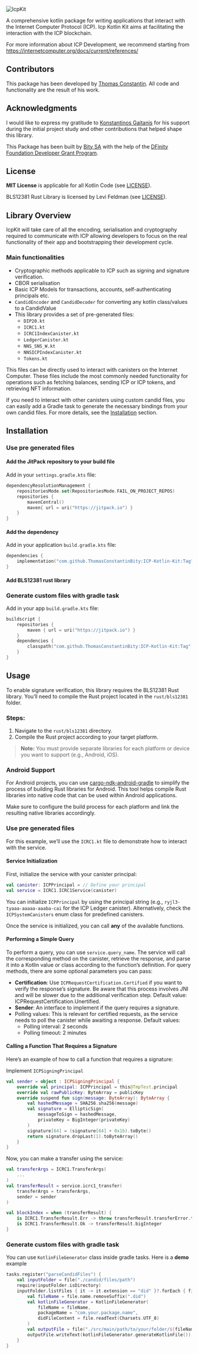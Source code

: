 ![IcpKit](readme_utils/IcpKit.png)

A comprehensive kotlin package for writing applications that interact with the Internet Computer Protocol (ICP).
Icp Kotlin Kit aims at facilitating the interaction with the ICP blockchain.

For more information about ICP Development, we recommend starting from https://internetcomputer.org/docs/current/references/

## Contributors
This package has been developed by [Thomas Constantin](https://github.com/0xTommy). All code and functionality are the result of his work.

## Acknowledgments
I would like to express my gratitude to [Konstantinos Gaitanis](https://github.com/kgaitanis) for his support during the initial project study and other contributions that helped shape this library.

This Package has been built by [Bity SA](https://bity.com) with the help of the [DFinity Foundation Developer Grant Program](https://dfinity.org/grants).

## License
**MIT License** is applicable for all Kotlin Code (see [LICENSE](LICENSE)).

BLS12381 Rust Library is licensed by Levi Feldman (see [LICENSE](readme_utils/bls12381_LICENSE)).

## Library Overview
IcpKit will take care of all the encoding, serialisation and cryptography required to communicate with ICP allowing
developers to focus on the real functionality of their app and bootstrapping their development cycle.
### Main functionalities
- Cryptographic methods applicable to ICP such as signing and signature verification.
- CBOR serialisation
- Basic ICP Models for transactions, accounts, self-authenticating principals etc.
- `CandidEncoder` and `CandidDecoder` for converting any kotlin class/values to a CandidValue
- This library provides a set of pre-generated files: 
  - `DIP20.kt` 
  - `ICRC1.kt`
  - `ICRC1IndexCanister.kt`
  - `LedgerCanister.kt`
  - `NNS_SNS_W.kt`
  - `NNSICPIndexCanister.kt`
  - `Tokens.kt`

This files can be directly used to interact with canisters on the Internet Computer. These files include the most 
commonly needed functionality for operations such as fetching balances, sending ICP or ICP tokens, 
and retrieving NFT information.

If you need to interact with other canisters using custom candid files, you can easily add a Gradle task to 
generate the necessary bindings from your own candid files. For more details, see the [Installation](#Installation) 
section.

## Installation

### Use pre generated files
#### Add the JitPack repository to your build file

Add in your `settings.gradle.kts` file:

```kotlin
dependencyResolutionManagement {
    repositoriesMode.set(RepositoriesMode.FAIL_ON_PROJECT_REPOS)
    repositories {
        mavenCentral()
        maven{ url = uri("https://jitpack.io") }
    }
}
```

#### Add the dependency
Add in your application `build.gradle.kts` file:
```kotlin
dependencies {
    implementation("com.github.ThomasConstantinBity:ICP-Kotlin-Kit:Tag")
}
```

#### Add BLS12381 rust library

### Generate custom files with gradle task
Add in your app `build.gradle.kts` file:
```kotlin
buildscript {
    repositories {
        maven { url = uri("https://jitpack.io") }
    }
    dependencies {
        classpath("com.github.ThomasConstantinBity:ICP-Kotlin-Kit:Tag")
    }
}
```

## Usage
To enable signature verification, this library requires the BLS12381 Rust library. You’ll need to compile the Rust project located in the `rust/bls12381` folder. 

### Steps:

1. Navigate to the `rust/bls12381` directory.
2. Compile the Rust project according to your target platform.

> **Note:** You must provide separate libraries for each platform or device you want to support (e.g., Android, iOS).

### Android Support

For Android projects, you can use [cargo-ndk-android-gradle](https://github.com/willir/cargo-ndk-android-gradle) to simplify the process of building Rust libraries for Android. This tool helps compile Rust libraries into native code that can be used within Android applications.

Make sure to configure the build process for each platform and link the resulting native libraries accordingly.

### Use pre generated files
For this example, we’ll use the `ICRC1.kt` file to demonstrate how to interact with the service.
#### Service Initialization
First, initialize the service with your canister principal:

```kotlin
val canister: ICPPrincipal = // Define your principal
val service = ICRC1.ICRC1Service(canister)
```
You can initialize `ICPPrincipal` by using the principal string 
(e.g., `ryjl3-tyaaa-aaaaa-aaaba-cai` for the ICP Ledger canister). 
Alternatively, check the `ICPSystemCanisters` enum class for predefined canisters.

Once the service is initialized, you can call **any** of the available functions.

#### Performing a Simple Query
To perform a query, you can use `service.query_name`. The service will call the corresponding method on the canister, retrieve the response, and parse it into a Kotlin value or class according to the function’s definition.
For query methods, there are some optional parameters you can pass:
- **Certification**: Use `ICPRequestCertification.Certified` if you want to verify the response’s signature. 
Be aware that this process involves JNI and will be slower due to the additional verification step. Default value: ICPRequestCertification.Unertified.
- **Sender**: An interface to implement if the query requires a signature.
- Polling values: This is relevant for certified requests, as the service needs to poll the canister while awaiting a response.
Default values: 
  - Polling interval: 2 seconds
  - Polling timeout: 2 minutes

#### Calling a Function That Requires a Signature
Here’s an example of how to call a function that requires a signature:

Implement `ICPSigningPrincipal`
```kotlin
val sender = object : ICPSigningPrincipal {
    override val principal: ICPPrincipal = this@TmpTest.principal
    override val rawPublicKey: ByteArray = publicKey
    override suspend fun sign(message: ByteArray): ByteArray {
        val hashedMessage = SHA256.sha256(message)
        val signature = EllipticSign(
            messageToSign = hashedMessage,
            privateKey = BigInteger(privateKey)
        )
        signature[64] = (signature[64] + 0x1b).toByte()
        return signature.dropLast(1).toByteArray()
    }
}
```
Now, you can make a transfer using the service:
```kotlin
val transferArgs = ICRC1.TransferArgs(
    ...
)
val transferResult = service.icrc1_transfer(
    transferArgs = transferArgs,
    sender = sender
)

val blockIndex = when (transferResult) {
    is ICRC1.TransferResult.Err -> throw transferResult.transferError.toDataModel()
    is ICRC1.TransferResult.Ok -> transferResult.bigInteger
}
```

### Generate custom files with gradle task
You can use `KotlinFileGenerator` class inside gradle tasks. Here is a **demo** example
```kotlin
tasks.register("parseCandidFiles") {
    val inputFolder = file("./candid/files/path")
    require(inputFolder.isDirectory)
    inputFolder.listFiles { it -> it.extension == "did" }?.forEach { file ->
        val fileName = file.name.removeSuffix(".did")
        val kotlinFileGenerator = KotlinFileGenerator(
            fileName = fileName,
            packageName = "com.your.package.name",
            didFileContent = file.readText(Charsets.UTF_8)
        )
        val outputFile = file("./src/main/path/to/your/folder/${fileName}.kt")
        outputFile.writeText(kotlinFileGenerator.generateKotlinFile())
    }
}
```